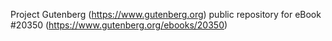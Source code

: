 Project Gutenberg (https://www.gutenberg.org) public repository for eBook #20350 (https://www.gutenberg.org/ebooks/20350)

